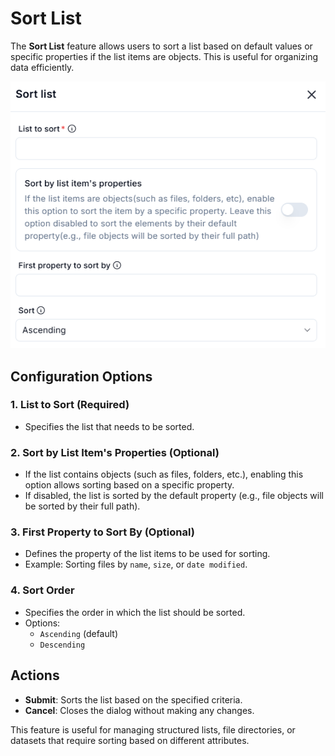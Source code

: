 # Sort List

The **Sort List** feature allows users to sort a list based on default values or specific properties if the list items are objects. This is useful for organizing data efficiently.

![alt text](image-4.png)

## Configuration Options

### 1. **List to Sort** (Required)
   - Specifies the list that needs to be sorted.

### 2. **Sort by List Item's Properties** (Optional)
   - If the list contains objects (such as files, folders, etc.), enabling this option allows sorting based on a specific property.
   - If disabled, the list is sorted by the default property (e.g., file objects will be sorted by their full path).

### 3. **First Property to Sort By** (Optional)
   - Defines the property of the list items to be used for sorting.
   - Example: Sorting files by `name`, `size`, or `date modified`.

### 4. **Sort Order**
   - Specifies the order in which the list should be sorted.
   - Options:
     - `Ascending` (default)
     - `Descending`

## Actions

- **Submit**: Sorts the list based on the specified criteria.
- **Cancel**: Closes the dialog without making any changes.

This feature is useful for managing structured lists, file directories, or datasets that require sorting based on different attributes.
